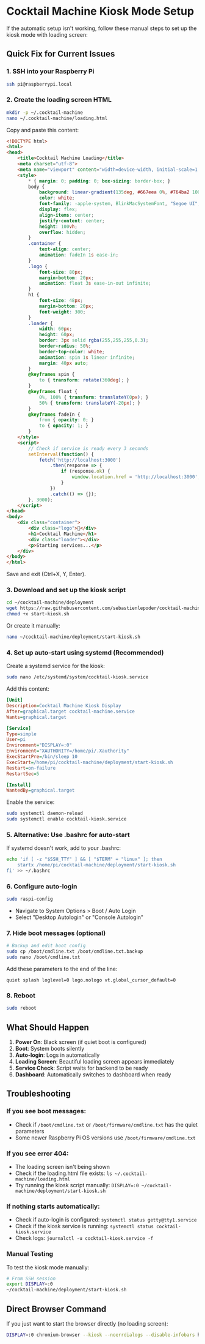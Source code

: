 # Cocktail Machine Kiosk Mode Setup

If the automatic setup isn't working, follow these manual steps to set up the kiosk mode with loading screen:

## Quick Fix for Current Issues

### 1. SSH into your Raspberry Pi
```bash
ssh pi@raspberrypi.local
```

### 2. Create the loading screen HTML
```bash
mkdir -p ~/.cocktail-machine
nano ~/.cocktail-machine/loading.html
```

Copy and paste this content:
```html
<!DOCTYPE html>
<html>
<head>
    <title>Cocktail Machine Loading</title>
    <meta charset="utf-8">
    <meta name="viewport" content="width=device-width, initial-scale=1.0">
    <style>
        * { margin: 0; padding: 0; box-sizing: border-box; }
        body {
            background: linear-gradient(135deg, #667eea 0%, #764ba2 100%);
            color: white;
            font-family: -apple-system, BlinkMacSystemFont, "Segoe UI", Roboto, sans-serif;
            display: flex;
            align-items: center;
            justify-content: center;
            height: 100vh;
            overflow: hidden;
        }
        .container {
            text-align: center;
            animation: fadeIn 1s ease-in;
        }
        .logo {
            font-size: 80px;
            margin-bottom: 20px;
            animation: float 3s ease-in-out infinite;
        }
        h1 {
            font-size: 48px;
            margin-bottom: 20px;
            font-weight: 300;
        }
        .loader {
            width: 60px;
            height: 60px;
            border: 3px solid rgba(255,255,255,0.3);
            border-radius: 50%;
            border-top-color: white;
            animation: spin 1s linear infinite;
            margin: 40px auto;
        }
        @keyframes spin {
            to { transform: rotate(360deg); }
        }
        @keyframes float {
            0%, 100% { transform: translateY(0px); }
            50% { transform: translateY(-20px); }
        }
        @keyframes fadeIn {
            from { opacity: 0; }
            to { opacity: 1; }
        }
    </style>
    <script>
        // Check if service is ready every 3 seconds
        setInterval(function() {
            fetch('http://localhost:3000')
                .then(response => {
                    if (response.ok) {
                        window.location.href = 'http://localhost:3000';
                    }
                })
                .catch(() => {});
        }, 3000);
    </script>
</head>
<body>
    <div class="container">
        <div class="logo">🍹</div>
        <h1>Cocktail Machine</h1>
        <div class="loader"></div>
        <p>Starting services...</p>
    </div>
</body>
</html>
```

Save and exit (Ctrl+X, Y, Enter).

### 3. Download and set up the kiosk script
```bash
cd ~/cocktail-machine/deployment
wget https://raw.githubusercontent.com/sebastienlepoder/cocktail-machine/main/deployment/start-kiosk.sh
chmod +x start-kiosk.sh
```

Or create it manually:
```bash
nano ~/cocktail-machine/deployment/start-kiosk.sh
```

### 4. Set up auto-start using systemd (Recommended)

Create a systemd service for the kiosk:
```bash
sudo nano /etc/systemd/system/cocktail-kiosk.service
```

Add this content:
```ini
[Unit]
Description=Cocktail Machine Kiosk Display
After=graphical.target cocktail-machine.service
Wants=graphical.target

[Service]
Type=simple
User=pi
Environment="DISPLAY=:0"
Environment="XAUTHORITY=/home/pi/.Xauthority"
ExecStartPre=/bin/sleep 10
ExecStart=/home/pi/cocktail-machine/deployment/start-kiosk.sh
Restart=on-failure
RestartSec=5

[Install]
WantedBy=graphical.target
```

Enable the service:
```bash
sudo systemctl daemon-reload
sudo systemctl enable cocktail-kiosk.service
```

### 5. Alternative: Use .bashrc for auto-start
If systemd doesn't work, add to your .bashrc:
```bash
echo 'if [ -z "$SSH_TTY" ] && [ "$TERM" = "linux" ]; then
    startx /home/pi/cocktail-machine/deployment/start-kiosk.sh
fi' >> ~/.bashrc
```

### 6. Configure auto-login
```bash
sudo raspi-config
```
- Navigate to System Options > Boot / Auto Login
- Select "Desktop Autologin" or "Console Autologin"

### 7. Hide boot messages (optional)
```bash
# Backup and edit boot config
sudo cp /boot/cmdline.txt /boot/cmdline.txt.backup
sudo nano /boot/cmdline.txt
```

Add these parameters to the end of the line:
```
quiet splash loglevel=0 logo.nologo vt.global_cursor_default=0
```

### 8. Reboot
```bash
sudo reboot
```

## What Should Happen

1. **Power On**: Black screen (if quiet boot is configured)
2. **Boot**: System boots silently
3. **Auto-login**: Logs in automatically
4. **Loading Screen**: Beautiful loading screen appears immediately
5. **Service Check**: Script waits for backend to be ready
6. **Dashboard**: Automatically switches to dashboard when ready

## Troubleshooting

### If you see boot messages:
- Check if `/boot/cmdline.txt` or `/boot/firmware/cmdline.txt` has the quiet parameters
- Some newer Raspberry Pi OS versions use `/boot/firmware/cmdline.txt`

### If you see error 404:
- The loading screen isn't being shown
- Check if the loading.html file exists: `ls ~/.cocktail-machine/loading.html`
- Try running the kiosk script manually: `DISPLAY=:0 ~/cocktail-machine/deployment/start-kiosk.sh`

### If nothing starts automatically:
- Check if auto-login is configured: `systemctl status getty@tty1.service`
- Check if the kiosk service is running: `systemctl status cocktail-kiosk.service`
- Check logs: `journalctl -u cocktail-kiosk.service -f`

### Manual Testing
To test the kiosk mode manually:
```bash
# From SSH session
export DISPLAY=:0
~/cocktail-machine/deployment/start-kiosk.sh
```

## Direct Browser Command
If you just want to start the browser directly (no loading screen):
```bash
DISPLAY=:0 chromium-browser --kiosk --noerrdialogs --disable-infobars http://localhost:3000
```
